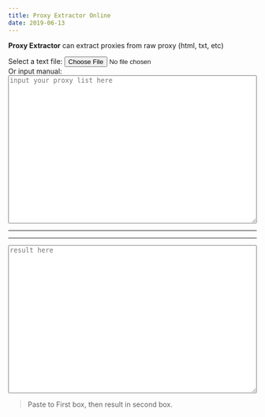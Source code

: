 ```yaml
---
title: Proxy Extractor Online
date: 2019-06-13
---
```


<style>
textarea {
    -webkit-box-sizing: border-box;
    -moz-box-sizing: border-box;
    box-sizing: border-box;
  min-height: 300px;
    width: 100%;
}
</style>
<p>
<b>Proxy Extractor</b> can extract proxies from raw proxy (html, txt, etc)
</p>
<!-- Iklan Responsive -->
<div hexo-adsense-fill=""></div>
<div class="container">
<div id="page-wrapper">
 <div>
  Select a text file:
  <input type="file" id="fileInput">
 </div>
</div>
<div>
  Or input manual:
  </div>
<textarea id="src" class="form-control" placeholder="input your proxy list here"></textarea>
<hr/>
<script async src="//pagead2.googlesyndication.com/pagead/js/adsbygoogle.js"></script>
<!-- Iklan Responsive -->
<div hexo-adsense-fill=""></div>
<hr/>
<textarea id="result" class="form-control" placeholder="result here"></textarea>
<blockquote>
Paste to First box, then result in second box.
</blockquote>
</div>
<script src="https://code.jquery.com/jquery-3.3.1.min.js"></script>
<script>
console.clear();
$("textarea#src").on("keydown change keyup keypress focus", function () {
  extract_($(this).val());
});
window.onload = function () {
  var fileInput = document.getElementById("fileInput");
  var fileDisplayArea = document.getElementById("result");
  fileInput.addEventListener("change", function (e) {
    var file = fileInput.files[0];
    var textType = /text.*/;
    if (file.type.match(textType)) {
      var reader = new FileReader();
      reader.onload = function (e) {
        //fileDisplayArea.value = reader.result;
        $("textarea#src").val(reader.result);
        extract_(reader.result);
      };
      reader.readAsText(file);
    } else {
      fileDisplayArea.value = "File not supported!";
    }
  });
};
function extract_(val) {
  var regex = /((?:\d{1,3}\.){3}\d{1,3})\:(\d+)/gm;
  var str = val;
  var m = str.match(regex);
  var xrs = "";
  if (m) {
    m.forEach(function (x) {
      xrs += x + "\n";
    });
    $("textarea#result").val(xrs);
  }
}
</script>